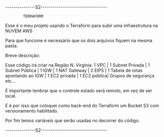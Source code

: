 ---------------S2---------------------------------

            TERRAFORM

Esse é o meu projeto usando o Terraform para subir uma infraestrutura na NUVEM AWS

Para que funcione é necessário que os dois arquivos fiquem na mesma pasta.


Breve descrição:

Esse código irá criar na Região N. Virgínia:
    1 VPC |
    1 Subnet Privada |
    1 Subnet Pública |
    1 IGW |
    1 NAT Gateway |
    2 EIPS |
    1 Tabela de rotas apontando ao IGW |
    1 EC2 privada |
    1 EC2 pública|
    Grupos de segurança etc...

É importante lembrar que o controle estado será remoto, em vez de ser local.

E é por isso que coloquei como back-end do Terraform um Bucket S3 com versionamento habilitado.


Por fim temos variáveis que serão usadas no decorrer do código.

---------------S2---------------------------------